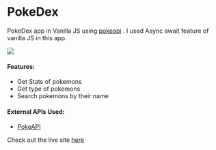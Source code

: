 # PokeDex

PokeDex app in Vanilla JS using [pokeapi](https://pokeapi.co/api/v2/pokemon/) .
I used Async await feature of vanilla JS in this app.

![](https://i.postimg.cc/B6TLzs49/Pokedex.jpg)
 
####  Features:
- Get Stats of pokemons
- Get type of pokemons
- Search pokemons by their name

#### External APIs Used:
- [PokeAPI](`https://pokeapi.co/api/v2/pokemon/)

Check out the live site [here](https://poke-app-vanilla-js.netlify.app/) 
